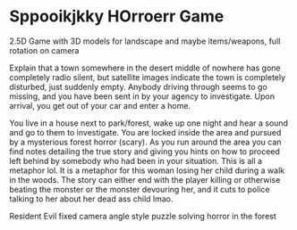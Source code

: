 # Sppooikjkky HOrroerr Game
2.5D Game with 3D models for landscape and maybe items/weapons, full rotation on camera

Explain that a town somewhere in the desert middle of nowhere has gone completely radio silent, but satellite images indicate the town is completely disturbed, just suddenly empty. Anybody driving through seems to go missing, and you have been sent in by your agency to investigate. Upon arrival, you get out of your car and enter a home. 

You live in a house next to park/forest, wake up one night and hear a sound and go to them to investigate. You are locked inside the area and pursued by a mysterious forest horror (scary). As you run around the area you can find notes detailing the true story and giving you hints on how to proceed left behind by somebody who had been in your situation. This is all a metaphor lol. It is a metaphor for this woman losing her child during a walk in the woods. The story can either end with the player killing or otherwise beating the monster or the monster devouring her, and it cuts to police talking to her about her dead ass child lmao.

Resident Evil fixed camera angle style puzzle solving horror in the forest 